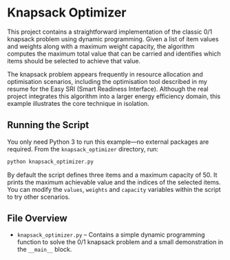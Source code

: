 # Knapsack Optimizer

This project contains a straightforward implementation of the classic
0/1 knapsack problem using dynamic programming.  Given a list of item
values and weights along with a maximum weight capacity, the algorithm
computes the maximum total value that can be carried and identifies which
items should be selected to achieve that value.

The knapsack problem appears frequently in resource allocation and
optimisation scenarios, including the optimisation tool described in my
resume for the Easy SRI (Smart Readiness Interface).  Although the real
project integrates this algorithm into a larger energy efficiency domain,
this example illustrates the core technique in isolation.

## Running the Script

You only need Python 3 to run this example—no external packages are
required.  From the `knapsack_optimizer` directory, run:

```bash
python knapsack_optimizer.py
```

By default the script defines three items and a maximum capacity of 50.
It prints the maximum achievable value and the indices of the selected
items.  You can modify the `values`, `weights` and `capacity` variables
within the script to try other scenarios.

## File Overview

- `knapsack_optimizer.py` – Contains a simple dynamic programming function to
  solve the 0/1 knapsack problem and a small demonstration in the
  `__main__` block.